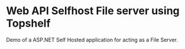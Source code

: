 # Web API Selfhost File server using Topshelf 
Demo of a ASP.NET Self Hosted application for acting as a File Server. 
